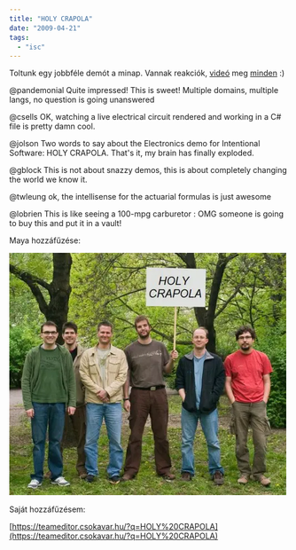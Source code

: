 ```yaml
---
title: "HOLY CRAPOLA"
date: "2009-04-21"
tags: 
  - "isc"
---
```


Toltunk egy jobbféle demót a minap. Vannak reakciók, [videó](http://msdn.microsoft.com/en-us/oslo/dd727740.aspx) meg [minden](http://www.martinfowler.com/bliki/IntentionalSoftware.html) :)

@pandemonial Quite impressed! This is sweet! Multiple domains, multiple langs, no question is going unanswered

@csells OK, watching a live electrical circuit rendered and working in a C# file is pretty damn cool. 

@jolson Two words to say about the Electronics demo for Intentional Software: HOLY CRAPOLA. That's it, my brain has finally exploded. 

@gblock This is not about snazzy demos, this is about completely changing the world we know it. 

@twleung ok, the intellisense for the actuarial formulas is just awesome 

@lobrien This is like seeing a 100-mpg carburetor : OMG someone is going to buy this and put it in a vault!

Maya hozzáfűzése:

![holycrapola](images/holycrapola-500x437.webp)

Saját hozzáfűzésem:

[https://teameditor.csokavar.hu/?q=HOLY%20CRAPOLA](https://teameditor.csokavar.hu/?q=HOLY%20CRAPOLA)
